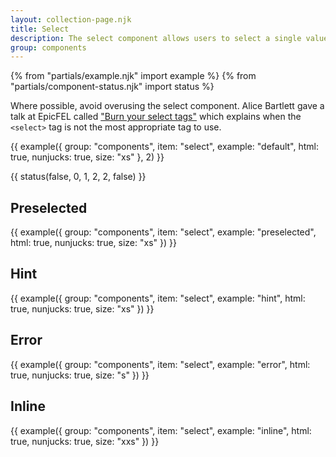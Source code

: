 ```yaml
---
layout: collection-page.njk
title: Select
description: The select component allows users to select a single value from a list of options.
group: components
---
```


{% from "partials/example.njk" import example %}
{% from "partials/component-status.njk" import status %}

Where possible, avoid overusing the select component. Alice Bartlett gave a talk at EpicFEL called ["Burn your select tags"](https://www.youtube.com/watch?v=CUkMCQR4TpY) which explains when the `<select>` tag is not the most appropriate tag to use.

{{ example({ group: "components", item: "select", example: "default", html: true, nunjucks: true, size: "xs" }, 2) }}

{{ status(false, 0, 1, 2, 2, false) }}

## Preselected

{{ example({ group: "components", item: "select", example: "preselected", html: true, nunjucks: true, size: "xs" }) }}

## Hint

{{ example({ group: "components", item: "select", example: "hint", html: true, nunjucks: true, size: "xs" }) }}

## Error

{{ example({ group: "components", item: "select", example: "error", html: true, nunjucks: true, size: "s" }) }}

## Inline

{{ example({ group: "components", item: "select", example: "inline", html: true, nunjucks: true, size: "xxs" }) }}

